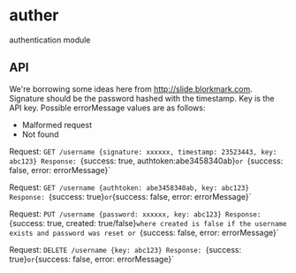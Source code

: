 auther
======

authentication module 

API
---
We're borrowing some ideas here from http://slide.blorkmark.com. Signature 
should be the password hashed with the timestamp. Key is the API key. 
Possible errorMessage values are as follows:
- Malformed request
- Not found

Request: `GET /username {signature: xxxxxx, timestamp: 23523443, key: abc123}
Response: `{success: true, authtoken:abe3458340ab}` or 
`{success: false, error: errorMessage}`

Request: `GET /username {authtoken: abe3458340ab, key: abc123}
Response: `{success: true}` or `{success: false, error: errorMessage}`

Request: `PUT /username {password: xxxxxx, key: abc123}
Response: `{success: true, created: true/false}` where created is false
if the username exists and password was reset or 
`{success: false, error: errorMessage}`

Request: `DELETE /username {key: abc123}
Response: `{success: true}` or `{success: false, error: errorMessage}`
